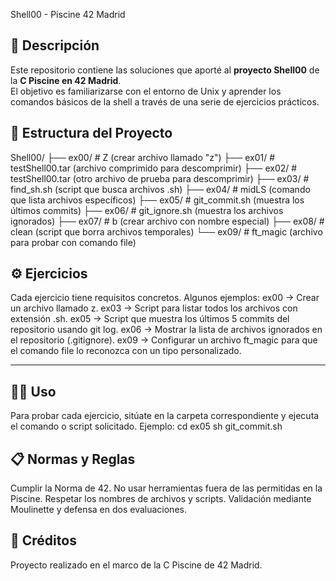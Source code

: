 Shell00 - Piscine 42 Madrid

## 📌 Descripción
Este repositorio contiene las soluciones que aporté al **proyecto Shell00** de la **C Piscine en 42 Madrid**.  
El objetivo es familiarizarse con el entorno de Unix y aprender los comandos básicos de la shell a través de una serie de ejercicios prácticos.

## 📂 Estructura del Proyecto
Shell00/
├── ex00/  # Z (crear archivo llamado "z")
├── ex01/  # testShell00.tar (archivo comprimido para descomprimir)
├── ex02/  # testShell00.tar (otro archivo de prueba para descomprimir)
├── ex03/  # find_sh.sh (script que busca archivos .sh)
├── ex04/  # midLS (comando que lista archivos específicos)
├── ex05/  # git_commit.sh (muestra los últimos commits)
├── ex06/  # git_ignore.sh (muestra los archivos ignorados)
├── ex07/  # b (crear archivo con nombre especial)
├── ex08/  # clean (script que borra archivos temporales)
└── ex09/  # ft_magic (archivo para probar con comando file)

## ⚙️ Ejercicios
Cada ejercicio tiene requisitos concretos. Algunos ejemplos:
ex00 → Crear un archivo llamado z.
ex03 → Script para listar todos los archivos con extensión .sh.
ex05 → Script que muestra los últimos 5 commits del repositorio usando git log.
ex06 → Mostrar la lista de archivos ignorados en el repositorio (.gitignore).
ex09 → Configurar un archivo ft_magic para que el comando file lo reconozca con un tipo personalizado.

---

## 🧑‍💻 Uso
Para probar cada ejercicio, sitúate en la carpeta correspondiente y ejecuta el comando o script solicitado.
Ejemplo:
cd ex05
sh git_commit.sh

## 📋 Normas y Reglas
Cumplir la Norma de 42.
No usar herramientas fuera de las permitidas en la Piscine.
Respetar los nombres de archivos y scripts.
Validación mediante Moulinette y defensa en dos evaluaciones.

## 📜 Créditos
Proyecto realizado en el marco de la C Piscine de 42 Madrid.
